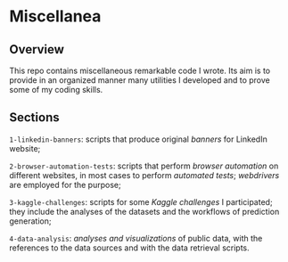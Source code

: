 # Miscellanea

## Overview

This repo contains miscellaneous remarkable code I wrote. Its aim is to provide in an organized manner many utilities I developed and to prove some of my coding skills.

## Sections

```1-linkedin-banners```: scripts that produce original *banners* for LinkedIn website;

```2-browser-automation-tests```: scripts that perform *browser automation* on different websites, in most cases to perform *automated tests*; *webdrivers* are employed for the purpose;

```3-kaggle-challenges```: scripts for some *Kaggle challenges* I participated; they include the analyses of the datasets and the workflows of prediction generation;

```4-data-analysis```: *analyses and visualizations* of public data, with the references to the data sources and with the data retrieval scripts.